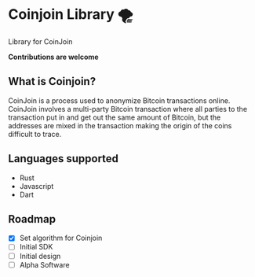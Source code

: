 # Coinjoin Library 🌪️

Library for CoinJoin

**Contributions are welcome**

## What is Coinjoin?

CoinJoin is a process used to anonymize Bitcoin transactions online. CoinJoin involves a multi-party Bitcoin transaction where all parties to the transaction put in and get out the same amount of Bitcoin, but the addresses are mixed in the transaction making the origin of the coins difficult to trace.

## Languages supported

- Rust
- Javascript
- Dart


## Roadmap

- [x] Set algorithm for Coinjoin
- [ ] Initial SDK
- [ ] Initial design
- [ ] Alpha Software
